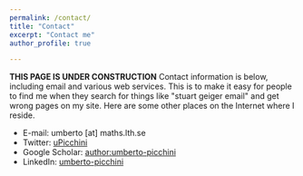 ```yaml
---
permalink: /contact/
title: "Contact"
excerpt: "Contact me"
author_profile: true

---
```

**THIS PAGE IS UNDER CONSTRUCTION**
Contact information is below, including email and various web services.  This is to make it easy for people to find me when they search for things like "stuart geiger email" and get wrong pages on my site.  Here are some other places on the Internet where I reside.

* E-mail: umberto [at] maths.lth.se
* Twitter: [uPicchini](http://twitter.com/uPicchini)
* Google Scholar: [author:umberto-picchini](https://scholar.google.se/citations?user=eD2hwhcAAAAJ&hl=en)
* LinkedIn: [umberto-picchini](https://www.linkedin.com/in/umberto-picchini-110485115/)

